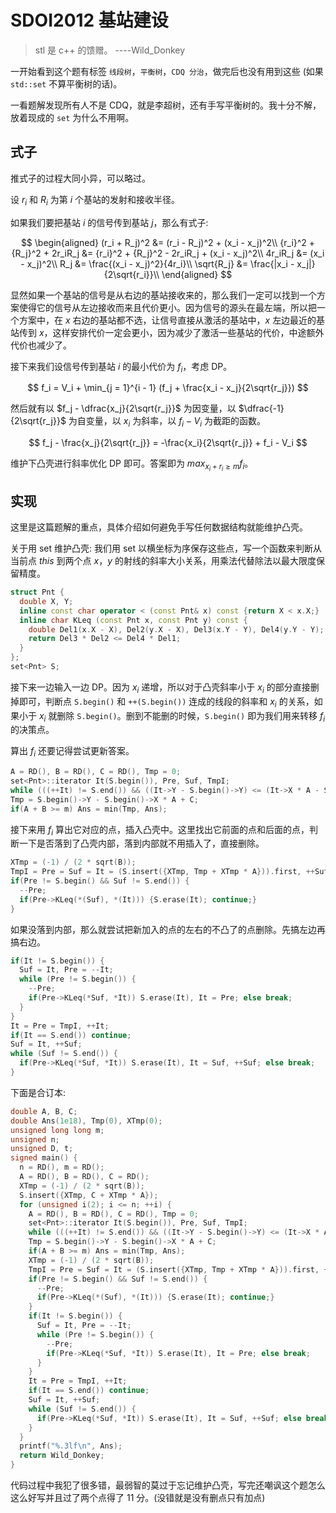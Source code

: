 # SDOI2012 基站建设

> stl 是 c++ 的馈赠。   ----Wild_Donkey

一开始看到这个题有标签 `线段树`，`平衡树`，`CDQ 分治`，做完后也没有用到这些 (如果 `std::set` 不算平衡树的话)。

一看题解发现所有人不是 CDQ，就是李超树，还有手写平衡树的。我十分不解，放着现成的 `set` 为什么不用啊。

## 式子

推式子的过程大同小异，可以略过。

设 $r_i$ 和 $R_i$ 为第 $i$ 个基站的发射和接收半径。

如果我们要把基站 $i$ 的信号传到基站 $j$，那么有式子:

$$
\begin{aligned}
(r_i + R_j)^2 &= (r_i - R_j)^2 + (x_i - x_j)^2\\
{r_i}^2 + {R_j}^2 + 2r_iR_j &= {r_i}^2 + {R_j}^2 - 2r_iR_j + (x_i - x_j)^2\\
4r_iR_j &= (x_i - x_j)^2\\
R_j &= \frac{(x_i - x_j)^2}{4r_i}\\
\sqrt{R_j} &= \frac{|x_i - x_j|}{2\sqrt{r_i}}\\
\end{aligned}
$$

显然如果一个基站的信号是从右边的基站接收来的，那么我们一定可以找到一个方案使得它的信号从左边接收而来且代价更小。因为信号的源头在最左端，所以把一个方案中，在 $x$ 右边的基站都不选，让信号直接从激活的基站中，$x$ 左边最近的基站传到 $x$，这样安排代价一定会更小，因为减少了激活一些基站的代价，中途额外代价也减少了。

接下来我们设信号传到基站 $i$ 的最小代价为 $f_i$，考虑 DP。

$$
f_i = V_i + \min_{j = 1}^{i - 1} (f_j + \frac{x_i - x_j}{2\sqrt{r_j}})
$$

然后就有以 $f_j - \dfrac{x_j}{2\sqrt{r_j}}$ 为因变量，以 $\dfrac{-1}{2\sqrt{r_j}}$ 为自变量，以 $x_i$ 为斜率，以 $f_i - V_i$ 为截距的函数。

$$
f_j - \frac{x_j}{2\sqrt{r_j}} = -\frac{x_i}{2\sqrt{r_j}} + f_i - V_i
$$

维护下凸壳进行斜率优化 DP 即可。答案即为 $max_{x_i + r_i \geq m} f_i$。

## 实现

这里是这篇题解的重点，具体介绍如何避免手写任何数据结构就能维护凸壳。

关于用 set 维护凸壳: 我们用 set 以横坐标为序保存这些点，写一个函数来判断从当前点 $this$ 到两个点 $x$，$y$ 的射线的斜率大小关系，用乘法代替除法以最大限度保留精度。

```cpp
struct Pnt {
  double X, Y;
  inline const char operator < (const Pnt& x) const {return X < x.X;}
  inline char KLeq (const Pnt x, const Pnt y) const {
    double Del1(x.X - X), Del2(y.X - X), Del3(x.Y - Y), Del4(y.Y - Y);
    return Del3 * Del2 <= Del4 * Del1;
  }
};
set<Pnt> S;
```

接下来一边输入一边 DP。因为 $x_i$ 递增，所以对于凸壳斜率小于 $x_i$ 的部分直接删掉即可，判断点 `S.begin()` 和 `++(S.begin())` 连成的线段的斜率和 $x_i$ 的关系，如果小于 $x_i$ 就删除 `S.begin()`。删到不能删的时候，`S.begin()` 即为我们用来转移 $f_i$ 的决策点。

算出 $f_i$ 还要记得尝试更新答案。

```cpp
A = RD(), B = RD(), C = RD(), Tmp = 0;
set<Pnt>::iterator It(S.begin()), Pre, Suf, TmpI;
while (((++It) != S.end()) && ((It->Y - S.begin()->Y) <= (It->X * A - S.begin()->X * A))) S.erase(S.begin());
Tmp = S.begin()->Y - S.begin()->X * A + C;
if(A + B >= m) Ans = min(Tmp, Ans);
```

接下来用 $f_i$ 算出它对应的点，插入凸壳中。这里找出它前面的点和后面的点，判断一下是否落到了凸壳内部，落到内部就不用插入了，直接删除。

```cpp
XTmp = (-1) / (2 * sqrt(B));
TmpI = Pre = Suf = It = (S.insert({XTmp, Tmp + XTmp * A})).first, ++Suf;
if(Pre != S.begin() && Suf != S.end()) {
  --Pre;
  if(Pre->KLeq(*(Suf), *(It))) {S.erase(It); continue;}
}
```

如果没落到内部，那么就尝试把新加入的点的左右的不凸了的点删除。先搞左边再搞右边。

```cpp
if(It != S.begin()) {
  Suf = It, Pre = --It;
  while (Pre != S.begin()) {
    --Pre;
    if(Pre->KLeq(*Suf, *It)) S.erase(It), It = Pre; else break;
  }
}
It = Pre = TmpI, ++It;
if(It == S.end()) continue;
Suf = It, ++Suf;
while (Suf != S.end()) {
  if(Pre->KLeq(*Suf, *It)) S.erase(It), It = Suf, ++Suf; else break;
}
```

下面是合订本:

```cpp
double A, B, C;
double Ans(1e18), Tmp(0), XTmp(0);
unsigned long long m; 
unsigned n;
unsigned D, t;
signed main() {
  n = RD(), m = RD();
  A = RD(), B = RD(), C = RD();
  XTmp = (-1) / (2 * sqrt(B));
  S.insert({XTmp, C + XTmp * A});
  for (unsigned i(2); i <= n; ++i) {
    A = RD(), B = RD(), C = RD(), Tmp = 0;
    set<Pnt>::iterator It(S.begin()), Pre, Suf, TmpI;
    while (((++It) != S.end()) && ((It->Y - S.begin()->Y) <= (It->X * A - S.begin()->X * A))) S.erase(S.begin());
    Tmp = S.begin()->Y - S.begin()->X * A + C;
    if(A + B >= m) Ans = min(Tmp, Ans);
    XTmp = (-1) / (2 * sqrt(B));
    TmpI = Pre = Suf = It = (S.insert({XTmp, Tmp + XTmp * A})).first, ++Suf;
    if(Pre != S.begin() && Suf != S.end()) {
      --Pre;
      if(Pre->KLeq(*(Suf), *(It))) {S.erase(It); continue;}
    }
    if(It != S.begin()) {
      Suf = It, Pre = --It;
      while (Pre != S.begin()) {
        --Pre;
        if(Pre->KLeq(*Suf, *It)) S.erase(It), It = Pre; else break;
      }
    }
    It = Pre = TmpI, ++It;
    if(It == S.end()) continue;
    Suf = It, ++Suf;
    while (Suf != S.end()) {
      if(Pre->KLeq(*Suf, *It)) S.erase(It), It = Suf, ++Suf; else break;
    }
  }
  printf("%.3lf\n", Ans);
  return Wild_Donkey;
}
```

代码过程中我犯了很多错，最弱智的莫过于忘记维护凸壳，写完还嘲讽这个题怎么这么好写并且过了两个点得了 $11$ 分。(没错就是没有删点只有加点)